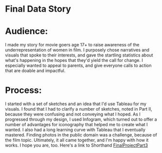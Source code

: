 # Final Data Story

# Audience:
I made my story for movie goers age 17+ to raise awareness of the underrepresentation of women in film. I purposely chose narratives 
and visuals that spoke to their interests, and gave the startling statistics about what's happening in the hopes that they'd yield the call for change. I especially wanted to appeal to parents, and give everyone calls to action that are doable and impactful. 

# Process:
I started with a set of sketches and an idea that I'd use Tableau for my visuals. I found that I had to clarify a number of sketches, 
noted in Part II, because they were confusing and not conveying what I hoped. As I progressed through my design, I used Infogram, which 
turned out to offer a number of advantages for iconography that helped me to create what I wanted. I also had a long learning curve with 
Tableau that I eventually mastered. Finding photos in the public domain was a challenge, because of the film topic. Ultimately, it all came together, and I'm happy with how it works. I hope you are, too. Here's a link to Shorthand [FinalProjectPart3](https://carnegiemellon.shorthandstories.com/women-in-film/index.html)

